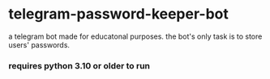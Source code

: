 # telegram-password-keeper-bot
a telegram bot made for educatonal purposes. the bot's only task is to store users' passwords.
### requires python 3.10 or older to run
